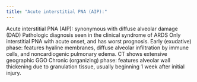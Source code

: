 ```yaml
---
title: "Acute interstitial PNA (AIP):"
---
```

Acute interstitial PNA (AIP): synonymous with diffuse alveolar damage (DAD)
Pathologic diagnosis seen in the clinical syndrome of ARDS
Only interstitial PNA with acute onset, and has worst prognosis.
Early (exudative) phase: features hyaline membranes, diffuse alveolar infiltration by immune cells, and noncardiogenic pulmonary edema.
CT shows extensive geographic GGO 
Chronic (organizing) phase: features alveolar wall thickening due to granulation tissue, usually beginning 1 week after initial injury.

